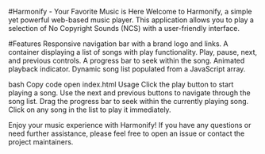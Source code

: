 #Harmonify - Your Favorite Music is Here
Welcome to Harmonify, a simple yet powerful web-based music player. This application allows you to play a selection of No Copyright Sounds (NCS) with a user-friendly interface.


#Features
Responsive navigation bar with a brand logo and links.
A container displaying a list of songs with play functionality.
Play, pause, next, and previous controls.
A progress bar to seek within the song.
Animated playback indicator.
Dynamic song list populated from a JavaScript array.

bash
Copy code
open index.html
Usage
Click the play button to start playing a song.
Use the next and previous buttons to navigate through the song list.
Drag the progress bar to seek within the currently playing song.
Click on any song in the list to play it immediately.


Enjoy your music experience with Harmonify! If you have any questions or need further assistance, please feel free to open an issue or contact the project maintainers.







